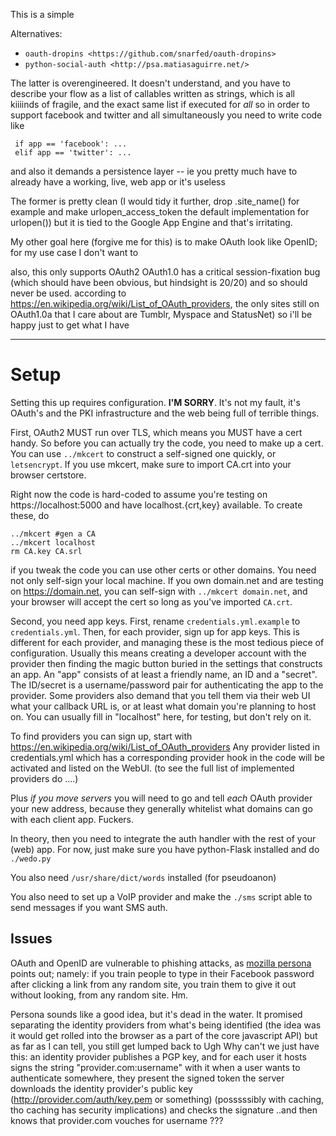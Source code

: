 This is a simple 

Alternatives:
* `oauth-dropins <https://github.com/snarfed/oauth-dropins>`
* `python-social-auth <http://psa.matiasaguirre.net/>`

The latter is overengineered. It doesn't understand,
and you have to describe your flow as a list of callables written as strings,
which is all kiiiinds of fragile,
and the exact same list if executed for *all*
so in order to support facebook and twitter and all simultaneously you need to write code like
```
 if app == 'facebook': ...
 elif app == 'twitter': ...
```
and also it demands a persistence layer -- ie you pretty much have to already have a working, live, web app or it's useless

The former is pretty clean (I would tidy it further, drop .site_name() for example and make urlopen_access_token the default implementation for urlopen())
but it is tied to the Google App Engine and that's irritating.

My other goal here (forgive me for this) is to make OAuth look like OpenID;
for my use case I don't want to

also, this only supports OAuth2
OAuth1.0 has a critical session-fixation bug (which should have been obvious, but hindsight is 20/20) and so should never be used.
according to https://en.wikipedia.org/wiki/List_of_OAuth_providers, the only sites still on OAuth1.0a that I care about are Tumblr, Myspace and StatusNet)
 so i'll be happy just to get what I have


------

Setup
=====

Setting this up requires configuration. **I'M SORRY**. It's not my fault, it's OAuth's and the PKI infrastructure and the web being full of terrible things.

First, OAuth2 MUST run over TLS, which means you MUST have a cert handy.
So before you can actually try the code, you need to make up a cert.
You can use `../mkcert` to construct a self-signed one quickly, or `letsencrypt`.
If you use mkcert, make sure to import CA.crt into your browser certstore.

Right now the code is hard-coded to assume you're testing on https://localhost:5000
and have localhost.{crt,key} available. To create these, do
```
../mkcert #gen a CA
../mkcert localhost
rm CA.key CA.srl
```
if you tweak the code you can use other certs or other domains.
You need not only self-sign your local machine.
If you own domain.net and are testing on https://domain.net,
 you can self-sign with `../mkcert domain.net`, and your browser will accept the cert so long as you've imported `CA.crt`.


Second, you need app keys. First, rename `credentials.yml.example` to `credentials.yml`.
Then, for each provider, sign up for app keys.
This is different for each provider, and managing these is the most tedious piece of configuration.
Usually this means creating a developer account with the provider then finding the magic button buried in the settings that constructs an app.
An "app" consists of at least a friendly name, an ID and a "secret". The ID/secret is a username/password pair for authenticating the app to the provider.
 Some providers also demand that you tell them via their web UI what your callback URL is, or at least what domain you're planning to host on.
 You can usually fill in "localhost" here, for testing, but don't rely on it.

To find providers you can sign up, start with https://en.wikipedia.org/wiki/List_of_OAuth_providers
Any provider listed in credentials.yml which has a corresponding provider hook in the code
will be activated and listed on the WebUI.
(to see the full list of implemented providers do ....)

Plus *if you move servers* you will need to go and tell *each* OAuth provider your new address, because they generally whitelist what domains can go with each client app. Fuckers.

In theory, then you need to integrate the auth handler with the rest of your (web) app.
For now, just make sure you have python-Flask installed and do `./wedo.py`

You also need `/usr/share/dict/words` installed (for pseudoanon)

You also need to set up a VoIP provider and make the `./sms` script able to send messages if you want SMS auth.

Issues
------

OAuth and OpenID are vulnerable to phishing attacks, as <a href="http://identity.mozilla.com/post/7669886219/how-browserid-differs-from-openid">mozilla persona</a> points out;
namely: if you train people to type in their Facebook password after clicking a link from any random site, you train them to give it out without looking, from any random site.
Hm.

Persona sounds like a good idea, but it's dead in the water.
It promised separating the identity providers from what's being identified (the idea was it would get rolled into the browser as a part of the core javascript API)
but as far as I can tell, you still get lumped back to
Ugh
Why can't we just have this:
 an identity provider publishes a PGP key, and for each user it hosts signs the string "provider.com:username" with it
 when a user wants to authenticate somewhere, they present the signed token
 the server downloads the identity provider's public key (http://provider.com/auth/key.pem or something) (posssssibly with caching, tho caching has security implications)
 and checks the signature ..and then knows that provider.com vouches for username
 ???
